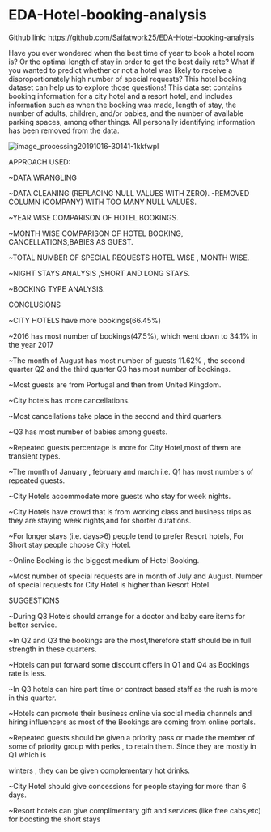 # EDA-Hotel-booking-analysis
Github link: https://github.com/Saifatwork25/EDA-Hotel-booking-analysis



Have you ever wondered when the best time of year to book a hotel room is? Or the optimal length of stay in order to get the best daily rate? What if you wanted to predict whether or not a hotel was likely to receive a disproportionately high number of special requests?
This hotel booking dataset can help us to explore those questions!
This data set contains booking information for a city hotel and a resort hotel, and includes information such as when the booking was made, length of stay, the number of adults, children, and/or babies, and the number of available parking spaces, among other things.
All personally identifying information has been removed from the data.










![image_processing20191016-30141-1kkfwpl](https://user-images.githubusercontent.com/100534413/199605561-140063b7-a4fd-4e4a-b1b5-6b67a6f0994a.gif)











APPROACH USED:


~DATA WRANGLING


~DATA CLEANING (REPLACING NULL VALUES WITH ZERO).
-REMOVED COLUMN (COMPANY)  WITH TOO MANY NULL VALUES. 


~YEAR WISE COMPARISON OF HOTEL BOOKINGS.


~MONTH WISE COMPARISON OF HOTEL BOOKING, CANCELLATIONS,BABIES AS GUEST.


~TOTAL NUMBER OF SPECIAL REQUESTS HOTEL WISE , MONTH WISE.


~NIGHT STAYS ANALYSIS ,SHORT AND LONG STAYS.


~BOOKING TYPE ANALYSIS.

CONCLUSIONS 


~CITY HOTELS have more bookings(66.45%)


~2016 has most number of bookings(47.5%), which went down to 34.1% in the year 2017


~The month of August has most number of guests 11.62% , the second quarter Q2 and the third quarter Q3 has most number of bookings.


~Most guests are from Portugal and then from United Kingdom.


~City hotels has more cancellations.


~Most cancellations take place in the second and third quarters.


~Q3 has most number of babies among guests.


~Repeated guests percentage is more for City Hotel,most of them are transient types.


~The month of January , february and march i.e. Q1 has most numbers of repeated guests.


~City Hotels accommodate more guests who stay for week nights.


~City Hotels have crowd that is from working class and business trips as they are staying week nights,and for shorter durations.


~For longer stays (i.e. days>6) people tend to prefer Resort hotels, For Short stay people choose City Hotel.


~Online Booking is the biggest medium of Hotel Booking.


~Most number of special requests are in month of July and August. Number of special requests for City Hotel is higher than Resort Hotel.



SUGGESTIONS


~During Q3 Hotels should arrange for a doctor and baby care items for better service.


~In Q2 and Q3 the bookings are the most,therefore staff should be in full strength in these quarters.


~Hotels can put forward some discount offers in Q1 and Q4 as Bookings rate is less.


~In Q3 hotels can hire part time or contract based staff as the rush is more in this quarter.


~Hotels can promote their business online via social media channels and hiring influencers as most of the Bookings are coming from online portals.


~Repeated guests should be given a priority pass or made the member of some of priority group with perks , to retain them. Since they are mostly in Q1 which is 

winters , they can be given complementary hot drinks.


~City Hotel should give concessions for people staying for more than 6 days.


~Resort hotels can give complimentary gift and services (like free cabs,etc) for boosting the short stays


